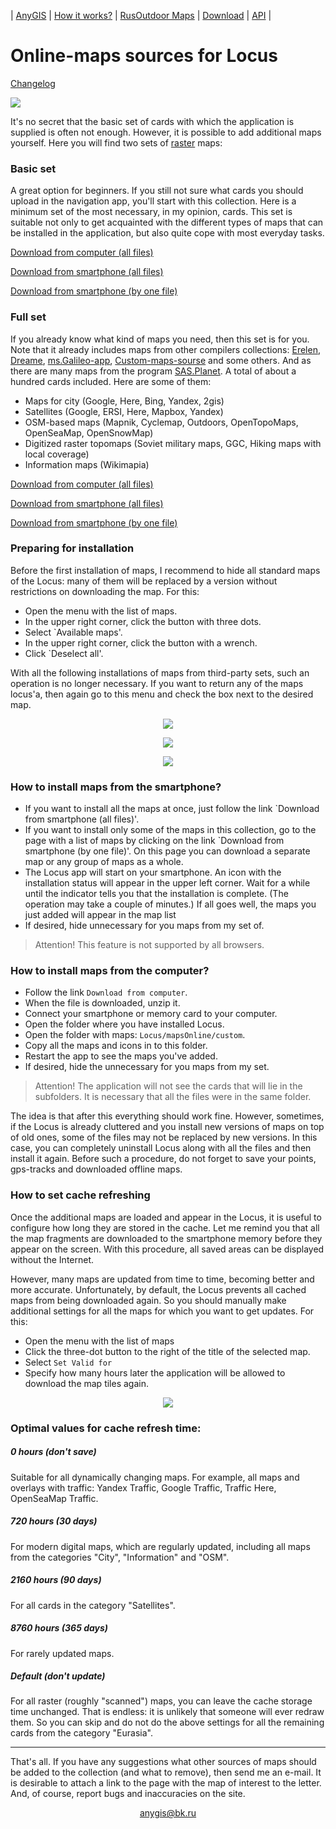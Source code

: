 | [AnyGIS][01] | [How it works?][02] | [RusOutdoor Maps][03] | [Download][04] | [API][05] |


[01]: https://nnngrach.github.io/AnyGIS_maps/index_en
[02]: https://nnngrach.github.io/AnyGIS_maps/Web/Html/Description_en
[03]: https://nnngrach.github.io/AnyGIS_maps/Web/Html/RusOutdoor_en
[04]: https://nnngrach.github.io/AnyGIS_maps/Web/Html/DownloadPage_en
[05]: https://nnngrach.github.io/AnyGIS_maps/Web/Html/Api_en
[07]: https://nnngrach.github.io/AnyGIS_maps/Web/Html/Vektor_and_raster_en




# Online-maps sources for Locus

[Changelog][16]

[16]: https://nnngrach.github.io/AnyGIS_maps/Web/Html/Changelog_en

![](https://nnngrach.github.io/AnyGIS_maps/Web/Img/4mapsLocus.png)



It's no secret that the basic set of cards with which the application is supplied is often not enough. However, it is possible to add additional maps yourself. Here you will find two sets of [raster][07] maps:

### Basic set
A great option for beginners. If you still not sure what cards you should upload in the navigation app, you'll start with this collection. Here is a minimum set of the most necessary, in my opinion, cards.  This set is suitable not only to get acquainted with the different types of maps that can be installed in the application, but also quite cope with most everyday tasks. 

[Download from computer (all files)][3]

[Download from smartphone (all files)][2]

[Download from smartphone (by one file)][0]


[1]: https://shuriktravel.ru/maps/

[2]: locus-actions://https/raw.githubusercontent.com/nnngrach/AnyGIS_maps/master/Locus_online_maps/Installers_en/AnyGIS_short_set.xml

[3]: https://minhaskamal.github.io/DownGit/#/home?url=https://github.com/nnngrach/AnyGIS_maps/tree/master/Locus_online_maps/Maps_short_en

[0]: https://nnngrach.github.io/AnyGIS_maps/Web/Html/Download/Locus_Maps_Short_en



### Full set
If you already know what kind of maps you need, then this set is for you. Note that it already includes maps from other compilers collections: [Erelen][6], [Dreame][7], [ms.Galileo-app][8], [Custom-maps-sourse][9] and some others. And as there are many maps from the program [SAS.Planet][10]. A total of about a hundred cards included. Here are some of them:

- Maps for city (Google, Here, Bing, Yandex, 2gis)
- Satellites (Google, ERSI, Here, Mapbox, Yandex) 
- OSM-based maps (Mapnik, Cyclemap, Outdoors, OpenTopoMaps, OpenSeaMap, OpenSnowMap)
- Digitized raster topomaps (Soviet military maps, GGC, Hiking maps with local coverage)
- Information maps (Wikimapia)

[Download from computer (all files)][11]

[Download from smartphone (all files)][12]

[Download from smartphone (by one file)][13]


[5]: https://github.com/nnngrach/AnyGIS_maps/tree/master/Experimantal_area
[6]: https://melda.ru/locus/maps/
[7]: http://4pda.ru/forum/index.php?showtopic=210573&st=3060#entry52768866
[8]: https://ms.galileo-app.com/
[9]: https://custom-map-source.appspot.com/
[10]: http://www.sasgis.org/

[11]: https://minhaskamal.github.io/DownGit/#/home?url=https://github.com/nnngrach/AnyGIS_maps/tree/master/Locus_online_maps/Maps_full_en

[12]: locus-actions://https/raw.githubusercontent.com/nnngrach/AnyGIS_maps/master/Locus_online_maps/Installers_en/AnyGIS_full_set.xml

[13]: https://nnngrach.github.io/AnyGIS_maps/Web/Html/Download/Locus_Maps_Full_en


### Preparing for installation

Before the first installation of maps, I recommend to hide all standard maps of the Locus: many of them will be replaced by a version without restrictions on downloading the map. For this:

* Open the menu with the list of maps.
* In the upper right corner, click the button with three dots.
* Select `Available maps'.
* In the upper right corner, click the button with a wrench.
* Click `Deselect all'.

With all the following installations of maps from third-party sets, such an operation is no longer necessary. If you want to return any of the maps locus'a, then again go to this menu and check the box next to the desired map.

<p align="center">
<img src="https://docs.locusmap.eu/lib/exe/fetch.php?media=manual:user_guide:mapsmanager2.png"/>
</p>

<p align="center">
<img src="https://docs.locusmap.eu/lib/exe/fetch.php?media=manual:user_guide:mapsmanager9.png"/>
</p>

<p align="center">
<img src="https://docs.locusmap.eu/lib/exe/fetch.php?media=manual:user_guide:mapsmanager10.png"/>
</p>




### How to install maps from the smartphone?
* If you want to install all the maps at once, just follow the link `Download from smartphone (all files)'. 
* If you want to install only some of the maps in this collection, go to the page with a list of maps by clicking on the link `Download from smartphone (by one file)'. On this page you can download a separate map or any group of maps as a whole.
* The Locus app will start on your smartphone. An icon with the installation status will appear in the upper left corner. Wait for a while until the indicator tells you that the installation is complete. (The operation may take a couple of minutes.) If all goes well, the maps you just added will appear in the map list
* If desired, hide unnecessary for you maps from my set of.

> Attention! This feature is not supported by all browsers.




### How to install maps from the computer?
* Follow the link `Download from computer`.
* When the file is downloaded, unzip it. 
* Connect your smartphone or memory card to your computer.
* Open the folder where you have installed Locus.
* Open the folder with maps: `Locus/mapsOnline/custom`.
* Copy all the maps and icons in to this folder.
* Restart the app to see the maps you've added.
* If desired, hide the unnecessary for you maps from my set.

> Attention! The application will not see the cards that will lie in the subfolders. It is necessary that all the files were in the same folder.

The idea is that after this everything should work fine. However, sometimes, if the Locus is already cluttered and you install new versions of maps on top of old ones, some of the files may not be replaced by new versions. In this case, you can completely uninstall Locus along with all the files and then install it again. Before such a procedure, do not forget to save your points, gps-tracks and downloaded offline maps.

 

### How to set cache refreshing
Once the additional maps are loaded and appear in the Locus, it is useful to configure how long they are stored in the cache. Let me remind you that all the map fragments are downloaded to the smartphone memory before they appear on the screen. With this procedure, all saved areas can be displayed without the Internet.

However, many maps are updated from time to time, becoming better and more accurate. Unfortunately, by default, the Locus prevents all cached maps from being downloaded again. So you should manually make additional settings for all the maps for which you want to get updates. For this:

* Open the menu with the list of maps
* Click the three-dot button to the right of the title of the selected map.
* Select `Set Valid for`
* Specify how many hours later the application will be allowed to download the map tiles again.

<p align="center">
<img src="https://docs.locusmap.eu/lib/exe/fetch.php?media=manual:user_guide:mapsmanager.png"/>
</p>



### Optimal values for cache refresh time:

##### 0 hours  (don't save)

Suitable for all dynamically changing maps. For example, all maps and overlays with traffic: Yandex Traffic, Google Traffic, Traffic Here, OpenSeaMap Traffic.

##### 720 hours  (30 days)

For modern digital maps, which are regularly updated, including all maps from the categories "City", "Information" and "OSM".

##### 2160 hours  (90 days)

For all cards in the category "Satellites". 

##### 8760 hours  (365 days)

For rarely updated maps. 

##### Default  (don't update)

For all raster (roughly "scanned") maps, you can leave the cache storage time unchanged. That is endless: it is unlikely that someone will ever redraw them. So you can skip and do not do the above settings for all the remaining cards from the category "Eurasia". 



---

That's all. If you have any suggestions what other sources of maps should be added to the collection (and what to remove), then send me an e-mail. It is desirable to attach a link to the page with the map of interest to the letter. And, of course, report bugs and inaccuracies on the site.


<p align="center">
<a href="mailto:anygis@bk.ru">anygis@bk.ru</a> 
</p>

